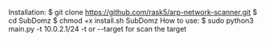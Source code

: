 Installation:
$ git clone https://github.com/rask5/arp-network-scanner.git
$ cd SubDomz 
$ chmod +x install.sh SubDomz
How to use:
$ sudo python3 main.py -t 10.0.2.1/24
-t or --target for scan the target
